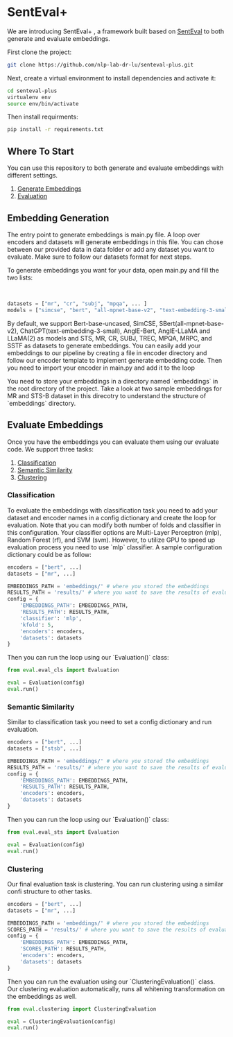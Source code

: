 
<h1>SentEval+</h1>

<p>We are introducing SentEval+ , a framework built based on <a href='https://github.com/facebookresearch/SentEval'>SentEval</a> to both generate and evaluate embeddings.</p>

First clone the project:
```bash
git clone https://github.com/nlp-lab-dr-lu/senteval-plus.git
```
Next, create a virtual environment to install dependencies and activate it:
```bash
cd senteval-plus
virtualenv env
source env/bin/activate
```
Then install requirments:
```bash
pip install -r requirements.txt
```

<h2>Where To Start</h2>
<p>You can use this repository to both generate and evaluate embeddings with different settings.
  <ol>
    <li> <a href='#eg'>Generate Embeddings</a> </li>
    <li> <a href='#ee'>Evaluation</a> </li>
  </ol>
</p>

<h2 id='eg'>Embedding Generation</h2>
<p>The entry point to generate embeddings is main.py file. A loop over encoders and datasets will generate embeddings in this file. You can chose between our provided data in data folder or add any dataset you want to evaluate. Make sure to follow our datasets format for next steps.</p>

<p>To generate embeddings you want for your data, open main.py and fill the two lists:</p> <br>
  
```python
datasets = ["mr", "cr", "subj", "mpqa", ... ] 
models = ["simcse", "bert", "all-mpnet-base-v2", "text-embedding-3-small", "llama-7B", ... ]
``` 
<p>By default, we support Bert-base-uncased, SimCSE, SBert(all-mpnet-base-v2), ChatGPT(text-embedding-3-small), AnglE-Bert, AnglE-LLaMA and LLaMA(2) as models and STS, MR, CR, SUBJ, TREC, MPQA, MRPC, and SSTF as datasets to generate embeddings. You can easily add your embeddings to our pipeline by creating a file in encoder directory and follow our encoder template to implement generate embedding code. Then you need to import your encoder in main.py and add it to the loop</p>

<p> You need to store your embeddings in a directory named `embeddings` in the root directory of the project. Take a look at two sample embeddings for MR and STS-B dataset in this direcotry to understand the structure of `embeddings` directory.</p>

<h2 id='ee'>Evaluate Embeddings</h2>
Once you have the embeddings you can evaluate them using our evaluate code. We support three tasks:
<ol>
  <li> <a href='#cls'>Classification</a> </li>
  <li> <a href='#sts'>Semantic Similarity</a> </li>
  <li> <a href='#clu'>Clustering</a> </li>
</ol> 

<h3 id='cls'>Classification</h3>
<p>To evaluate the embeddings with classification task you need to add your dataset and encoder names in a config dictionary and create the loop for evaluation. Note that you can modify both number of folds and classifier in this configuration. Your classifier options are Multi-Layer Perceptron (mlp), Random Forest (rf), and SVM (svm). However, to utilize GPU to speed up evaluation process you need to use `mlp` classifier. A sample configuration dictionary could be as follow:</p>

```python
encoders = ["bert", ...]
datasets = ["mr", ...]

EMBEDDINGS_PATH = 'embeddings/' # where you stored the embeddings
RESULTS_PATH = 'results/' # where you want to save the results of evaluation
config = {
    'EMBEDDINGS_PATH': EMBEDDINGS_PATH,
    'RESULTS_PATH': RESULTS_PATH,
    'classifier': 'mlp',
    'kfold': 5,
    'encoders': encoders,
    'datasets': datasets
}
```
<p>Then you can run the loop using our `Evaluation()` class:</p>

```python
from eval.eval_cls import Evaluation

eval = Evaluation(config)
eval.run()
```

<h3 id='sts'>Semantic Similarity</h3>
<p>Similar to classification task you need to set a config dictionary and run evaluation. </p>

```python
encoders = ["bert", ...]
datasets = ["stsb", ...]

EMBEDDINGS_PATH = 'embeddings/' # where you stored the embeddings
RESULTS_PATH = 'results/' # where you want to save the results of evaluation
config = {
    'EMBEDDINGS_PATH': EMBEDDINGS_PATH,
    'RESULTS_PATH': RESULTS_PATH,
    'encoders': encoders,
    'datasets': datasets
}
```
<p>Then you can run the loop using our `Evaluation()` class:</p>

```python
from eval.eval_sts import Evaluation

eval = Evaluation(config)
eval.run()
```

<h3 id='clu'>Clustering</h3>
<p>Our final evaluation task is clustering. You can run clustering using a similar confi structure to other tasks.</p>

```python
encoders = ["bert", ...]
datasets = ["mr", ...]

EMBEDDINGS_PATH = 'embeddings/' # where you stored the embeddings
SCORES_PATH = 'results/' # where you want to save the results of evaluation
config = {
    'EMBEDDINGS_PATH': EMBEDDINGS_PATH,
    'SCORES_PATH': RESULTS_PATH,
    'encoders': encoders,
    'datasets': datasets
}
```
<p>Then you can run the evaluation using our `ClusteringEvaluation()` class. Our clustering evaluation automatically, runs all whitening transformation on the embeddings as well.</p>

```python
from eval.clustering import ClusteringEvaluation

eval = ClusteringEvaluation(config)
eval.run()
```